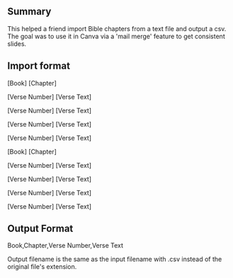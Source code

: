## Summary 
This helped a friend import Bible chapters from a text file and output a csv. The goal was to use it in Canva via a 'mail merge' feature to get consistent slides. 

## Import format 
[Book] [Chapter]

[Verse Number] [Verse Text]

[Verse Number] [Verse Text]

[Verse Number] [Verse Text]

[Verse Number] [Verse Text]

[Book] [Chapter]

[Verse Number] [Verse Text]

[Verse Number] [Verse Text]

[Verse Number] [Verse Text]

[Verse Number] [Verse Text]

## Output Format
Book,Chapter,Verse Number,Verse Text

Output filename is the same as the input filename with .csv instead of the original file's extension.
